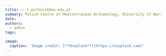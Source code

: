 ```yaml
---
title: 📈 t.michalik@uw.edu.pl
summary: Polish Centre of Mediterranean Archaeology, University of Warsaw 69 Prosta st, 00-838 Warsaw, 6th floor
date: 
authors:
  - admin
tags:

image:
  caption: 'Image credit: [**Unsplash**](https://unsplash.com)'
---
```


